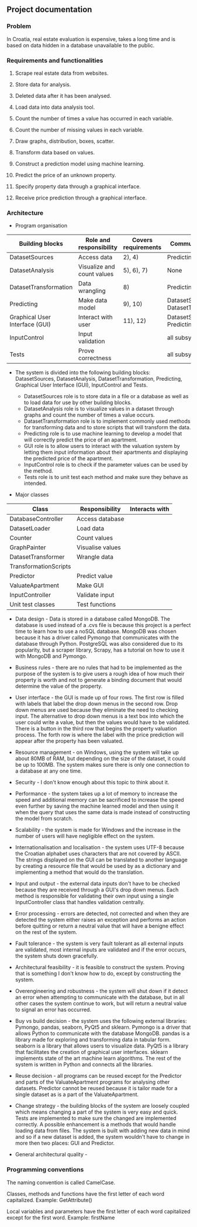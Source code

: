 ## Project documentation

### Problem

In Croatia, real estate evaluation is expensive, takes a long time and is based on data hidden in a database
unavailable to the public.

### Requirements and functionalities

1) Scrape real estate data from websites.

2) Store data for analysis.
3) Deleted data after it has been analysed.
4) Load data into data analysis tool.

5) Count the number of times a value has occurred in each variable.
6) Count the number of missing values in each variable.
7) Draw graphs, distribution, boxes, scatter.

8) Transform data based on values.

9) Construct a prediction model using machine learning.
10) Predict the price of an unknown property.

11) Specify property data through a graphical interface.
12) Receive price prediction through a graphical interface.

### Architecture

- Program organisation

| Building blocks | Role and responsibility | Covers requirements | Communicates with |
| -- | -- | -- | -- |
| DatasetSources | Access data | 2), 4) | Predicting, GUI |
| DatasetAnalysis | Visualize and count values | 5), 6), 7) | None |
| DatasetTransformation | Data wrangling | 8) | Predicting |
| Predicting | Make data model | 9), 10) | DatasetSources, DatasetTransformation |
| Graphical User Interface (GUI) | Interact with user | 11), 12) | DatasetSources, Predicting |
| InputControl | Input validation |  | all subsystems |
| Tests | Prove correctness |  | all subsystems |

- The system is divided into the following building blocks: DatasetSources, DatasetAnalysis,
DatasetTransformation, Predicting, Graphical User Interface (GUI), InputControl and Tests.
  - DatasetSources role is to store data in a file or a database as well as to load data for use by other
building blocks.
  - DatasetAnalysis role is to visualize values in a dataset through graphs and count the number of times a
value occurs.
  - DatasetTransformation role is to implement commonly used methods for transforming data and to store
scripts that will transform the data.
  - Predicting role is to use machine learning to develop a model that will correctly predict the price of an
apartment.
  - GUI role is to allow users to interact with the valuation system by letting them input information about
their apartments and displaying the predicted price of the apartment.
  - InputControl role is to check if the parameter values can be used by the method.
  - Tests role is to unit test each method and make sure they behave as intended.

- Major classes

| Class | Responsibility | Interacts with |
| -- | -- | -- |
| DatabaseController | Access database |  |
| DatasetLoader | Load data |  |
| Counter | Count values |  |
| GraphPainter | Visualise values |  |
| DatasetTransformer | Wrangle data |  |
| TransformationScripts |  |  |
| Predictor | Predict value |  |
| ValuateApartment | Make GUI |  |
| InputController | Validate input |  |
| Unit test classes | Test functions |  |

- Data design - Data is stored in a database called MongoDB. The database is used instead of a .cvs file is because
this project is a perfect time to learn how to use a noSQL database. MongoDB was chosen because it has a driver
called Pymongo that communicates with the database through Python. PostgreSQL was also considered due to its
popularity, but a scraper library, Scrapy, has a tutorial on how to use it with MongoDB and Pymongo.

- Business rules - there are no rules that had to be implemented as the purpose of the system is to give users a rough
idea of how much their property is worth and not to generate a binding document that would determine the value of
the property.

- User interface - the GUI is made up of four rows. The first row is filled with labels that label the drop down menus
in the second row. Drop down menus are used because they eliminate the need to checking input. The alternative to
drop down menus is a text box into which the user could write a value, but then the values would have to be
validated. There is a button in the third row that begins the property valuation process. The forth row is where the
label with the price prediction will appear after the property has been valuated.

- Resource management - on Windows, using the system will take up about 80MB of RAM, but depending on the size of the
dataset, it could be up to 100MB. The system makes sure there is only one connection to a database at any one time.

- Security - I don't know enough about this topic to think about it.

- Performance - the system takes up a lot of memory to increase the speed and additional memory can be sacrificed to
increase the speed even further by saving the machine learned model and then using it when the query that uses the
same data is made instead of constructing the model from scratch.

- Scalability - the system is made for Windows and the increase in the number of users will have negligible effect on
the system.

- Internationalisation and localisation - the system uses UTF-8 because the Croatian alphabet uses characters that are
not covered by ASCII. The strings displayed on the GUI can be translated to another language by creating a resource
file that would be used by as a dictionary and implementing a method that would do the translation.

- Input and output - the external data inputs don't have to be checked because they are received through a GUI's drop
down menus. Each method is responsible for validating their own input using a single InputController class that
handles validation centrally.

- Error processing - errors are detected, not corrected and when they are detected the system either raises an
exception and performs an action before quitting or return a neutral value that will have a benigne effect on the
rest of the system. 

- Fault tolerance - the system is very fault tolerant as all external inputs are validated, most internal inputs are
validated and if the error occurs, the system shuts down gracefully.

- Architectural feasibility - it is feasible to construct the system. Proving that is something I don't know how to do,
except by constructing the system.

- Overengineering and robustness - the system will shut down if it detect an error when attempting to communicate with
the database, but in all other cases the system continue to work, but will return a neutral value to signal an error
has occurred. 

- Buy vs build decision - the system uses the following external libraries: Pymongo, pandas, seaborn, PyQt5 and
sklearn. Pymongo is a driver that allows Python to communicate with the database MongoDB. pandas is a library made
for exploring and transforming data in tabular form. seaborn is a library that allows users to visualize data. PyQt5
is a library that facilitates the creation of graphical user interfaces. sklearn implements state of the art machine
learn algorithms. The rest of the system is written in Python and connects all the libraries.

- Reuse decision - all programs can be reused except for the Predictor and parts of the ValuateApartment programs for
analysing other datasets. Predictor cannot be reused because it is tailor made for a single dataset as is a part of
the ValuateApartment.

- Change strategy - the building blocks of the system are loosely coupled which means changing a part of the system is
very easy and quick. Tests are implemented to make sure the changed are implemented correctly. A possible
enhancement is a methods that would handle loading data from files. The system is built with adding new data in
mind and so if a new dataset is added, the system wouldn't have to change in more then two places: GUI and Predictor.

- General architectural quality - 

### Programming conventions

The naming convention is called CamelCase.

Classes, methods and functions have the first letter of each word capitalized. Example: GetAttribute()

Local variables and parameters have the first letter of each word capitalized except for the first word. Example:
firstName
